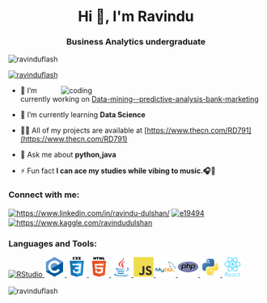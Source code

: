 <h1 align="center">Hi 👋, I'm Ravindu</h1>
<h3 align="center">Business Analytics undergraduate</h3>

<p align="left"> <img src="https://komarev.com/ghpvc/?username=ravinduflash&label=Profile%20views&color=0e75b6&style=flat" alt="ravinduflash" /> </p>

<p align="left"> <a href="https://github.com/ryo-ma/github-profile-trophy"><img src="https://github-profile-trophy.vercel.app/?username=ravinduflash" alt="ravinduflash" /></a> </p>
<img align="right" alt="coding" width="400" src="https://cdn.dribbble.com/users/1162077/screenshots/3848914/media/7ed7d5ca074b48b328150e5a231e8d1f.gif">

- 🔭 I’m currently working on [Data-mining--predictive-analysis-bank-marketing](https://github.com/Ravinduflash/Data-mining--predictive-analysis-bank-marketing.git)

- 🌱 I’m currently learning **Data Science**

- 👨‍💻 All of my projects are available at [https://www.thecn.com/RD791](https://www.thecn.com/RD791)

- 💬 Ask me about **python,java**

- ⚡ Fun fact **I can ace my studies while vibing to music.🎧📝**

<h3 align="left">Connect with me:</h3>
<p align="left">
<a href="https://www.linkedin.com/in/ravindu-dulshan/" target="blank"><img align="center" src="https://raw.githubusercontent.com/rahuldkjain/github-profile-readme-generator/master/src/images/icons/Social/linked-in-alt.svg" alt="https://www.linkedin.com/in/ravindu-dulshan/" height="30" width="40" /></a>
<a href="https://www.hackerrank.com/dulshanravindu51" target="blank"><img align="center" src="https://raw.githubusercontent.com/rahuldkjain/github-profile-readme-generator/master/src/images/icons/Social/hackerrank.svg" alt="e19494" height="30" width="40" /></a>
<a href="https://www.kaggle.com/ravindudulshan" target="blank"><img align="center" src="https://cdn.worldvectorlogo.com/logos/kaggle-1.svg" alt="https://www.kaggle.com/ravindudulshan" height="30" width="40" /></a>
</p>

<h3 align="left">Languages and Tools:</h3>
<p align="left"> <a href="https://www.r-project.org/" target="_blank" rel="noreferrer"> <img src="https://icon.icepanel.io/Technology/svg/RStudio.svg" alt="RStudio" width="40" height="40"/> </a> <a href="https://www.cprogramming.com/" target="_blank" rel="noreferrer"> <img src="https://raw.githubusercontent.com/devicons/devicon/master/icons/c/c-original.svg" alt="c" width="40" height="40"/> </a> <a href="https://www.w3schools.com/css/" target="_blank" rel="noreferrer"> <img src="https://raw.githubusercontent.com/devicons/devicon/master/icons/css3/css3-original-wordmark.svg" alt="css3" width="40" height="40"/> </a> <a href="https://www.w3.org/html/" target="_blank" rel="noreferrer"> <img src="https://raw.githubusercontent.com/devicons/devicon/master/icons/html5/html5-original-wordmark.svg" alt="html5" width="40" height="40"/> </a> <a href="https://www.java.com" target="_blank" rel="noreferrer"> <img src="https://raw.githubusercontent.com/devicons/devicon/master/icons/java/java-original.svg" alt="java" width="40" height="40"/> </a> <a href="https://developer.mozilla.org/en-US/docs/Web/JavaScript" target="_blank" rel="noreferrer"> <img src="https://raw.githubusercontent.com/devicons/devicon/master/icons/javascript/javascript-original.svg" alt="javascript" width="40" height="40"/> </a> <a href="https://www.mysql.com/" target="_blank" rel="noreferrer"> <img src="https://raw.githubusercontent.com/devicons/devicon/master/icons/mysql/mysql-original-wordmark.svg" alt="mysql" width="40" height="40"/> </a> <a href="https://www.php.net" target="_blank" rel="noreferrer"> <img src="https://raw.githubusercontent.com/devicons/devicon/master/icons/php/php-original.svg" alt="php" width="40" height="40"/> </a> <a href="https://www.python.org" target="_blank" rel="noreferrer"> <img src="https://raw.githubusercontent.com/devicons/devicon/master/icons/python/python-original.svg" alt="python" width="40" height="40"/> </a> <a href="https://reactjs.org/" target="_blank" rel="noreferrer"> <img src="https://raw.githubusercontent.com/devicons/devicon/master/icons/react/react-original-wordmark.svg" alt="react" width="40" height="40"/> </a>   </p>

<p><img align="center" src="https://github-readme-stats.vercel.app/api/top-langs?username=ravinduflash&show_icons=true&locale=en&layout=compact" alt="ravinduflash" /></p>

